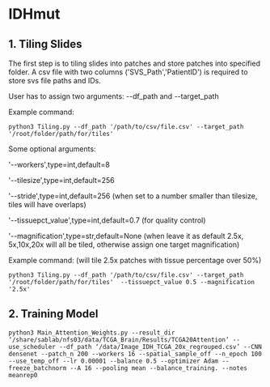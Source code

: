 # IDHmut

## 1. Tiling Slides
The first step is to tiling slides into patches and store patches into specified folder. A csv file with two columns ('SVS_Path','PatientID') is required to store svs file paths and IDs.

User has to assign two arguments: --df_path and --target_path

Example command:

`python3 Tiling.py --df_path '/path/to/csv/file.csv' --target_path '/root/folder/path/for/tiles' `

Some optional arguments:

'--workers',type=int,default=8

'--tilesize',type=int,default=256

'--stride',type=int,default=256 (when set to a number smaller than tilesize, tiles will have overlaps)

'--tissuepct_value',type=int,default=0.7 (for quality control)

'--magnification',type=str,default=None (when leave it as default 2.5x, 5x,10x,20x will all be tiled, otherwise assign one target magnification)

Example command: (will tile 2.5x patches with tissue percentage over 50%)

`python3 Tiling.py --df_path '/path/to/csv/file.csv' --target_path '/root/folder/path/for/tiles'  --tissuepct_value 0.5 --magnification '2.5x'`


## 2. Training Model

`python3 Main_Attention_Weights.py --result_dir ‘/share/sablab/nfs03/data/TCGA_Brain/Results/TCGA20Attention’ --use_scheduler --df_path ‘/data/Image_IDH_TCGA_20x_regrouped.csv’ --CNN densenet --patch_n 200 --workers 16 --spatial_sample_off --n_epoch 100 --use_temp_off --lr 0.00001 --balance 0.5 --optimizer Adam --freeze_batchnorm --A 16 --pooling mean --balance_training. --notes meanrep0`
